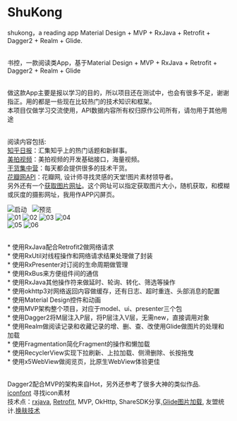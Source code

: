 # ShuKong
shukong，a reading app  Material Design + MVP + RxJava + Retrofit + Dagger2 + Realm + Glide.


<br>书控，一款阅读类App，基于Material Design + MVP + RxJava + Retrofit + Dagger2 + Realm + Glide


<br>做这款App主要是报以学习的目的，所以项目还在测试中，也会有很多不足，谢谢指正。用的都是一些现在比较热门的技术知识和框架。
<br>本项目仅做学习交流使用，API数据内容所有权归原作公司所有，请勿用于其他用途



<br>阅读内容包括:
<br>[知乎日报](https://github.com/izzyleung/ZhihuDailyPurify/wiki/%E7%9F%A5%E4%B9%8E%E6%97%A5%E6%8A%A5-API-%E5%88%86%E6%9E%90)：汇集知乎上的热门话题和新鲜事。
<br>[美拍视频](http://open.meipai.com/resource/api)：美拍视频的开发基础接口，海量视频。
<br>[干货集中营](http://gank.io/api)：每天都会提供很多的技术干货。
<br>[花瓣网API](http://huaban.com/)：花瓣网, 设计师寻找灵感的天堂!图片素材领导者。
<br>另外还有一个[获取图片网址](https://unsplash.it/)。这个网址可以指定获取图片大小，随机获取，和模糊或灰度的摄影网址，我用作APP闪屏页。
    
![启动](http://img.blog.csdn.net/20170318153335452?watermark/2/text/aHR0cDovL2Jsb2cuY3Nkbi5uZXQvcXFfMzQ0ODc5Nzc=/font/5a6L5L2T/fontsize/400/fill/I0JBQkFCMA==/dissolve/70/gravity/Center)  
![预览](http://img.blog.csdn.net/20170318153434202)  
![01](http://img.blog.csdn.net/20170318153452156) 
![02](http://img.blog.csdn.net/20170318153636675) 
![03](http://img.blog.csdn.net/20170318153657063)
![04](http://img.blog.csdn.net/20170318153711145)  
![05](http://img.blog.csdn.net/20170318153721907) ![06](http://img.blog.csdn.net/20170318153732516)  
    
<br> * 使用RxJava配合Retrofit2做网络请求
<br> * 使用RxUtil对线程操作和网络请求结果处理做了封装
<br> * 使用RxPresenter对订阅的生命周期做管理
<br> * 使用RxBus来方便组件间的通信
<br> * 使用RxJava其他操作符来做延时、轮询、转化、筛选等操作
<br> * 使用okhttp3对网络返回内容做缓存，还有日志、超时重连、头部消息的配置
<br> * 使用Material Design控件和动画
<br> * 使用MVP架构整个项目，对应于model、ui、presenter三个包
<br> * 使用Dagger2将M层注入P层，将P层注入V层，无需new，直接调用对象
<br> * 使用Realm做阅读记录和收藏记录的增、删、查、改使用Glide做图片的处理和加载
<br> * 使用Fragmentation简化Fragment的操作和懒加载
<br> * 使用RecyclerView实现下拉刷新、上拉加载、侧滑删除、长按拖曳
<br> * 使用x5WebView做阅览页，比原生WebView体验更佳

<br>Dagger2配合MVP的架构来自Hot，另外还参考了很多大神的类似作品.
<br>[iconfont](http://www.iconfont.cn/) 寻找icon素材
<br>技术点：[rxjava](http://gank.io/post/560e15be2dca930e00da1083),
[Retrofit](http://www.jianshu.com/p/1ef0ba0bccc6), MVP, OkHttp, ShareSDK分享,[Glide图片加载](https://mrfu.me/2016/02/27/Glide_Image_Resizing_&_Scaling/), 友盟统计.[换肤技术](http://blog.zhaiyifan.cn/2015/09/10/Android%E6%8D%A2%E8%82%A4%E6%8A%80%E6%9C%AF%E6%80%BB%E7%BB%93/)





